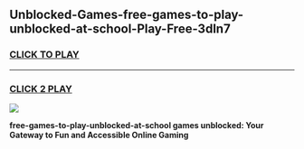 
## Unblocked-Games-free-games-to-play-unblocked-at-school-Play-Free-3dln7
<h3>
<a href="https://premium76.site?title=free-games-to-play-unblocked-at-school&ref=22A">CLICK TO PLAY</a></h3>
<hr>

<h3>
<a href="https://premium76.site?title=free-games-to-play-unblocked-at-school&ref=22A">CLICK 2 PLAY</a>
  
</h3>

<a href="https://premium76.site?title=free-games-to-play-unblocked-at-school&ref=22A"><img src="https://clearcache.store/games.png"></a>


**free-games-to-play-unblocked-at-school games unblocked: Your Gateway to Fun and Accessible Online Gaming**
